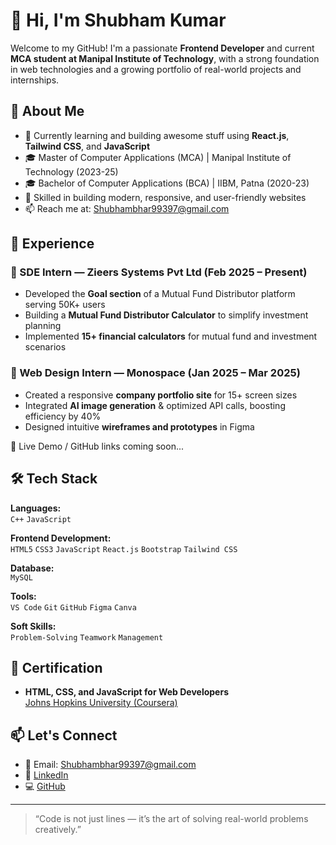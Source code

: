 # 👋 Hi, I'm Shubham Kumar

Welcome to my GitHub! I'm a passionate **Frontend Developer** and current **MCA student at Manipal Institute of Technology**, with a strong foundation in web technologies and a growing portfolio of real-world projects and internships.

## 🚀 About Me

- 🌱 Currently learning and building awesome stuff using **React.js**, **Tailwind CSS**, and **JavaScript**
- 🎓 Master of Computer Applications (MCA) | Manipal Institute of Technology (2023-25)
- 🎓 Bachelor of Computer Applications (BCA) | IIBM, Patna (2020-23)
- 🔧 Skilled in building modern, responsive, and user-friendly websites
- 📫 Reach me at: [Shubhambhar99397@gmail.com](mailto:Shubhambhar99397@gmail.com)

## 💼 Experience

### 🔹 SDE Intern — Zieers Systems Pvt Ltd (Feb 2025 – Present)
- Developed the **Goal section** of a Mutual Fund Distributor platform serving 50K+ users
- Building a **Mutual Fund Distributor Calculator** to simplify investment planning
- Implemented **15+ financial calculators** for mutual fund and investment scenarios

### 🔹 Web Design Intern — Monospace (Jan 2025 – Mar 2025)
- Created a responsive **company portfolio site** for 15+ screen sizes
- Integrated **AI image generation** & optimized API calls, boosting efficiency by 40%
- Designed intuitive **wireframes and prototypes** in Figma


🔗 Live Demo / GitHub links coming soon...

## 🛠️ Tech Stack

**Languages:**  
`C++` `JavaScript`

**Frontend Development:**  
`HTML5` `CSS3` `JavaScript` `React.js` `Bootstrap` `Tailwind CSS`

**Database:**  
`MySQL`

**Tools:**  
`VS Code` `Git` `GitHub` `Figma` `Canva`

**Soft Skills:**  
`Problem-Solving` `Teamwork` `Management`

## 📜 Certification

- **HTML, CSS, and JavaScript for Web Developers**  
  [Johns Hopkins University (Coursera)](https://www.coursera.org/account/accomplishments/verify/GBHRMN9QYWB2)

## 📫 Let's Connect

- 📧 Email: [Shubhambhar99397@gmail.com](mailto:Shubhambhar99397@gmail.com)
- 💼 [LinkedIn](https://www.linkedin.com/in/bhardwajjshubh/)
- 💻 [GitHub](https://github.com/bhardwajjshubh)

---

> “Code is not just lines — it’s the art of solving real-world problems creatively.”

